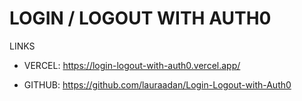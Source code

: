 # LOGIN / LOGOUT WITH AUTH0



LINKS

- VERCEL: https://login-logout-with-auth0.vercel.app/

- GITHUB: https://github.com/lauraadan/Login-Logout-with-Auth0
